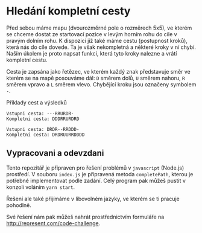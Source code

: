 # Hledání kompletní cesty
Před sebou máme mapu (dvourozměrné pole o rozměrech 5x5), ve kterém se chceme dostat ze startovací pozice v levým horním rohu do cíle v pravým dolním rohu. K dispozici již také máme cestu (postupnost kroků), která nás do cíle dovede. Ta je však nekompletná a některé kroky v ní chybí. Naším úkolem je proto napsat funkci, která tyto kroky nalezne a vrátí kompletní cestu.

Cesta je zapsána jako řetězec, ve kterém každý znak představuje směr ve kterém se na mapě posouváme dál: `D` směrem dolů, `U` směrem nahoru, `R` směrem vpravo a `L` směrem vlevo. Chybějící kroku jsou označeny symbolem `-`.

Příklady cest a výsledků

```
Vstupni cesta: ---RRURDR-
Kompletni cesta: DDDRRURDRD
```

```
Vstupni cesta: DRDR--RRDDD-
Kompletni cesta: DRDRUURRDDDD
```

## Vypracovani a odevzdani

Tento repozitář je připraven pro řešení problémů v `javascript` (Node.js) prostředí. V souboru `index.js` je připravená metoda `completePath`, kterou je potřebné implementovat podle zadání. Celý program pak můžeš pustit v konzoli voláním `yarn start`.

Řešení ale také přijímáme v libovolném jazyky, ve kterém se ti pracuje pohodlně.

Své řešení nám pak můžeš nahrát prostřednictvím formuláře na http://represent.com/code-challenge.
